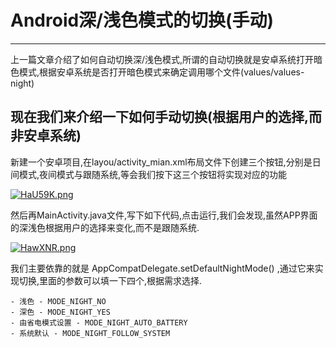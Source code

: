 # Android深/浅色模式的切换(手动)

***

上一篇文章介绍了如何自动切换深/浅色模式,所谓的自动切换就是安卓系统打开暗色模式,根据安卓系统是否打开暗色模式来确定调用哪个文件(values/values-night)

## 现在我们来介绍一下如何手动切换(根据用户的选择,而非安卓系统)

新建一个安卓项目,在layou/activity_mian.xml布局文件下创建三个按钮,分别是日间模式,夜间模式与跟随系统,等会我们按下这三个按钮将实现对应的功能

[![HaU59K.png](https://s4.ax1x.com/2022/02/11/HaU59K.png)](https://imgtu.com/i/HaU59K)

然后再MainActivity.java文件,写下如下代码,点击运行,我们会发现,虽然APP界面的深浅色根据用户的选择来变化,而不是跟随系统.

[![HawXNR.png](https://s4.ax1x.com/2022/02/11/HawXNR.png)](https://imgtu.com/i/HawXNR)

我们主要依靠的就是 AppCompatDelegate.setDefaultNightMode() ,通过它来实现切换,里面的参数可以填一下四个,根据需求选择.

```
- 浅色 - MODE_NIGHT_NO
- 深色 - MODE_NIGHT_YES
- 由省电模式设置 - MODE_NIGHT_AUTO_BATTERY
- 系统默认 - MODE_NIGHT_FOLLOW_SYSTEM
```